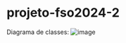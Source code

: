 # projeto-fso2024-2
Diagrama de classes:
![image](https://github.com/user-attachments/assets/cebc9b44-0055-4bc5-a91c-4e181328737b)
